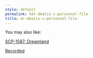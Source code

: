```yaml
---
style: default
permalink: Xdr-dmatix-s-personnel-file
title: dr-dmatix-s-personnel-file
---
```

You may also like:

[SCP-1587: Dreamland](http://scp-wiki.net/scp-1587)

[Recorded](http://scp-wiki.net/recorded)
